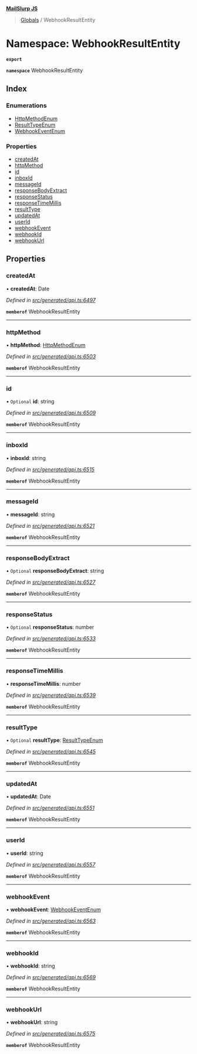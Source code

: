 **[MailSlurp JS](../README.md)**

> [Globals](../README.md) / WebhookResultEntity

# Namespace: WebhookResultEntity

**`export`** 

**`namespace`** WebhookResultEntity

## Index

### Enumerations

* [HttpMethodEnum](../enums/webhookresultentity.httpmethodenum.md)
* [ResultTypeEnum](../enums/webhookresultentity.resulttypeenum.md)
* [WebhookEventEnum](../enums/webhookresultentity.webhookeventenum.md)

### Properties

* [createdAt](webhookresultentity.md#createdat)
* [httpMethod](webhookresultentity.md#httpmethod)
* [id](webhookresultentity.md#id)
* [inboxId](webhookresultentity.md#inboxid)
* [messageId](webhookresultentity.md#messageid)
* [responseBodyExtract](webhookresultentity.md#responsebodyextract)
* [responseStatus](webhookresultentity.md#responsestatus)
* [responseTimeMillis](webhookresultentity.md#responsetimemillis)
* [resultType](webhookresultentity.md#resulttype)
* [updatedAt](webhookresultentity.md#updatedat)
* [userId](webhookresultentity.md#userid)
* [webhookEvent](webhookresultentity.md#webhookevent)
* [webhookId](webhookresultentity.md#webhookid)
* [webhookUrl](webhookresultentity.md#webhookurl)

## Properties

### createdAt

•  **createdAt**: Date

*Defined in [src/generated/api.ts:6497](https://github.com/mailslurp/mailslurp-client/blob/37bf78e/src/generated/api.ts#L6497)*

**`memberof`** WebhookResultEntity

___

### httpMethod

•  **httpMethod**: [HttpMethodEnum](../enums/webhookresultentity.httpmethodenum.md)

*Defined in [src/generated/api.ts:6503](https://github.com/mailslurp/mailslurp-client/blob/37bf78e/src/generated/api.ts#L6503)*

**`memberof`** WebhookResultEntity

___

### id

• `Optional` **id**: string

*Defined in [src/generated/api.ts:6509](https://github.com/mailslurp/mailslurp-client/blob/37bf78e/src/generated/api.ts#L6509)*

**`memberof`** WebhookResultEntity

___

### inboxId

•  **inboxId**: string

*Defined in [src/generated/api.ts:6515](https://github.com/mailslurp/mailslurp-client/blob/37bf78e/src/generated/api.ts#L6515)*

**`memberof`** WebhookResultEntity

___

### messageId

•  **messageId**: string

*Defined in [src/generated/api.ts:6521](https://github.com/mailslurp/mailslurp-client/blob/37bf78e/src/generated/api.ts#L6521)*

**`memberof`** WebhookResultEntity

___

### responseBodyExtract

• `Optional` **responseBodyExtract**: string

*Defined in [src/generated/api.ts:6527](https://github.com/mailslurp/mailslurp-client/blob/37bf78e/src/generated/api.ts#L6527)*

**`memberof`** WebhookResultEntity

___

### responseStatus

• `Optional` **responseStatus**: number

*Defined in [src/generated/api.ts:6533](https://github.com/mailslurp/mailslurp-client/blob/37bf78e/src/generated/api.ts#L6533)*

**`memberof`** WebhookResultEntity

___

### responseTimeMillis

•  **responseTimeMillis**: number

*Defined in [src/generated/api.ts:6539](https://github.com/mailslurp/mailslurp-client/blob/37bf78e/src/generated/api.ts#L6539)*

**`memberof`** WebhookResultEntity

___

### resultType

• `Optional` **resultType**: [ResultTypeEnum](../enums/webhookresultentity.resulttypeenum.md)

*Defined in [src/generated/api.ts:6545](https://github.com/mailslurp/mailslurp-client/blob/37bf78e/src/generated/api.ts#L6545)*

**`memberof`** WebhookResultEntity

___

### updatedAt

•  **updatedAt**: Date

*Defined in [src/generated/api.ts:6551](https://github.com/mailslurp/mailslurp-client/blob/37bf78e/src/generated/api.ts#L6551)*

**`memberof`** WebhookResultEntity

___

### userId

•  **userId**: string

*Defined in [src/generated/api.ts:6557](https://github.com/mailslurp/mailslurp-client/blob/37bf78e/src/generated/api.ts#L6557)*

**`memberof`** WebhookResultEntity

___

### webhookEvent

•  **webhookEvent**: [WebhookEventEnum](../enums/webhookresultentity.webhookeventenum.md)

*Defined in [src/generated/api.ts:6563](https://github.com/mailslurp/mailslurp-client/blob/37bf78e/src/generated/api.ts#L6563)*

**`memberof`** WebhookResultEntity

___

### webhookId

•  **webhookId**: string

*Defined in [src/generated/api.ts:6569](https://github.com/mailslurp/mailslurp-client/blob/37bf78e/src/generated/api.ts#L6569)*

**`memberof`** WebhookResultEntity

___

### webhookUrl

•  **webhookUrl**: string

*Defined in [src/generated/api.ts:6575](https://github.com/mailslurp/mailslurp-client/blob/37bf78e/src/generated/api.ts#L6575)*

**`memberof`** WebhookResultEntity

